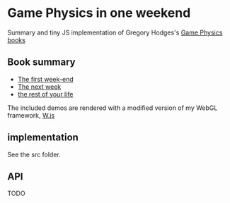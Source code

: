 # Game Physics in one weekend

Summary and tiny JS implementation of Gregory Hodges's [Game Physics books](https://gamephysicsweekend.github.io)

## Book summary

- [The first week-end](https://xem.github.io/GamePhysicsJS/1/index.html)
- [The next week](https://xem.github.io/GamePhysicsJS/2/index.html)
- [the rest of your life](https://xem.github.io/GamePhysicsJS/3/index.html)

The included demos are rendered with a modified version of my WebGL framework, [W.js](https://xem.github.io/W)

## implementation

See the src folder.

## API

TODO
